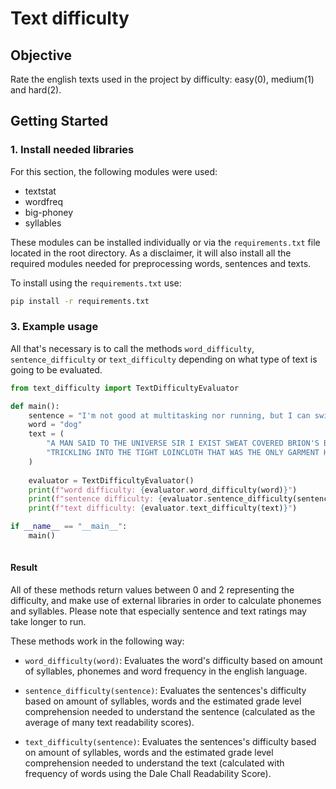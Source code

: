 # Text difficulty

## Objective

Rate the english texts used in the project by difficulty: easy(0), medium(1) and hard(2).

## Getting Started

### 1. Install needed libraries

For this section, the following modules were used:
- textstat
- wordfreq
- big-phoney
- syllables

These modules can be installed individually or via the `requirements.txt` file located in the root directory. As a disclaimer, it will also install all the required modules needed for preprocessing words, sentences and texts.

To install using the `requirements.txt` use:

```bash
pip install -r requirements.txt
```

###  3. Example usage

All that's necessary is to call the methods `word_difficulty`, 
`sentence_difficulty` or `text_difficulty` depending on what type of text is going to be evaluated.

```python
from text_difficulty import TextDifficultyEvaluator

def main():
    sentence = "I'm not good at multitasking nor running, but I can swim."
    word = "dog"
    text = (
        "A MAN SAID TO THE UNIVERSE SIR I EXIST SWEAT COVERED BRION'S BODY "
        "TRICKLING INTO THE TIGHT LOINCLOTH THAT WAS THE ONLY GARMENT HE WORE"
    )
    
    evaluator = TextDifficultyEvaluator()
    print(f"word difficulty: {evaluator.word_difficulty(word)}")
    print(f"sentence difficulty: {evaluator.sentence_difficulty(sentence)}")
    print(f"text difficulty: {evaluator.text_difficulty(text)}")  

if __name__ == "__main__":
    main()
    
```
#### Result

All of these methods return values between 0 and 2 representing the difficulty,
and make use of external libraries in order to calculate phonemes and syllables. 
Please note that especially sentence and text ratings may take longer to run. 

These methods work in the following way:

- `word_difficulty(word)`: Evaluates the word's difficulty based on amount of
syllables, phonemes and word frequency in the english language.

- `sentence_difficulty(sentence)`: Evaluates the sentences's difficulty based on
amount of syllables, words and the estimated grade level comprehension needed to
understand the sentence (calculated as the average of many text readability scores).

- `text_difficulty(sentence)`: Evaluates the sentences's difficulty based on
amount of syllables, words and the estimated grade level comprehension needed to
understand the text (calculated with frequency of words using the Dale Chall Readability Score).

